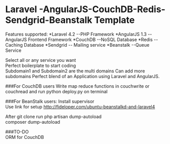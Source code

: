 Laravel -AngularJS-CouchDB-Redis-Sendgrid-Beanstalk Template
===========================================================

Features supported:
*Laravel 4.2   --PHP Framework
*AngularJS 1.3   --AngularJS Frontend Framework
*CouchDB    --NoSQL Database
*Redis    --Caching Database
*Sendgrid -- Mailing service
*Beanstalk --Queue Service


Select all or any service you want    
Perfect boilerplate to start coding   
Subdomain1 and Subdomain2 are the multi domains
Can add more subdomains
Perfect blend of an Application using Laravel and AngularJS.

###For CouchDB users 
Write map reduce functions in couchwrite or couchread and run python deploy.py on terminal


###For BeanStalk users:
Install supervisor  
Use link for setup http://fideloper.com/ubuntu-beanstalkd-and-laravel4
   
After git clone run php artisan dump-autoload  
composer dump-autoload


###TO-DO  
ORM for CouchDB
